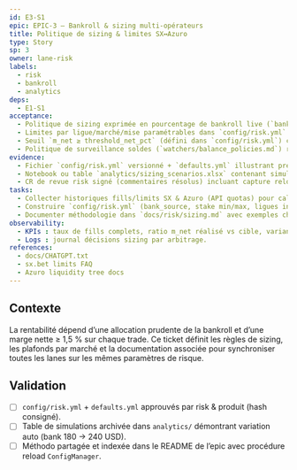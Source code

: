 ```yaml
---
id: E3-S1
epic: EPIC-3 — Bankroll & sizing multi-opérateurs
title: Politique de sizing & limites SX↔Azuro
type: Story
sp: 3
owner: lane-risk
labels:
  - risk
  - bankroll
  - analytics
deps:
  - E1-S1
acceptance:
  - Politique de sizing exprimée en pourcentage de bankroll live (`bank = RuntimeRegistry.getBank()`) avec clamp `stake_pct_cap`, `stake_min`, `stake_max` définis dans `config/risk.yml`, stop-day exprimé en `%` ou montant selon config et démontrant adaptation immédiate lorsque la bankroll varie (sans rebuild).
  - Limites par ligue/marché/mise paramétrables dans `config/risk.yml` (`oddsSlippage` par type, marchés exclus, hedge policy) et rechargées à chaud via `ConfigManager` (priorité CLI > ENV > fichiers > defaults) avec validation de schéma.
  - Seuil `m_net ≥ threshold_net_pct` (défini dans `config/risk.yml`) confirmé après coûts dynamiques (frais SX/Azuro live, gas runtime, slippage simulé) avec table calcul et estimateur ±5 % documenté.
  - Politique de surveillance soldes (`watchers/balance_policies.md`) rappelant alerte `< 15 USD`/wallet, interdiction bridge auto et journalisation du hash de config actif par trade.
evidence:
  - Fichier `config/risk.yml` versionné + `defaults.yml` illustrant precedence, avec hash de version référencé.
  - Notebook ou table `analytics/sizing_scenarios.xlsx` contenant simulations montrant variation auto lorsque `bank_source` change (onchain vs fixed test).
  - CR de revue risk signé (commentaires résolus) incluant capture reload à chaud (`ConfigManager` log) et tests stop-loss `%` vs absolu.
tasks:
  - Collecter historiques fills/limits SX & Azuro (API quotas) pour calibrage et intégrer conversions USD via oracles chainlink/off-chain signés.
  - Construire `config/risk.yml` (bank_source, stake min/max, ligues interdites, `oddsSlippage` bornes, hedge policy) + `defaults.yml`, brancher le watcher solde et mettre en place reload à chaud via `ConfigManager` (watcher FS, validation de schéma Rust `schemars`/`serde_json`).
  - Documenter méthodologie dans `docs/risk/sizing.md` avec exemples chiffrés, rappel alerte solde `< 15 USD`, description precedence CLI > ENV > fichiers > defaults et procédure de dry-run avant bascule.
observability:
  - KPIs : taux de fills complets, ratio m_net réalisé vs cible, variance P&L.
  - Logs : journal décisions sizing par arbitrage.
references:
  - docs/CHATGPT.txt
  - sx.bet limits FAQ
  - Azuro liquidity tree docs
---
```


## Contexte
La rentabilité dépend d’une allocation prudente de la bankroll et d’une marge nette ≥ 1,5 % sur chaque trade. Ce ticket définit les règles de sizing, les plafonds par marché et la documentation associée pour synchroniser toutes les lanes sur les mêmes paramètres de risque.

## Validation
- [ ] `config/risk.yml` + `defaults.yml` approuvés par risk & produit (hash consigné).
- [ ] Table de simulations archivée dans `analytics/` démontrant variation auto (bank 180 → 240 USD).
- [ ] Méthodo partagée et indexée dans le README de l’epic avec procédure reload `ConfigManager`.
